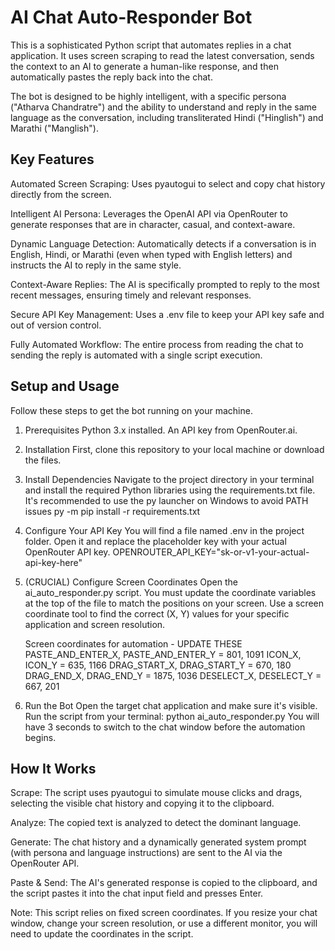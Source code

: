 # AI Chat Auto-Responder Bot
This is a sophisticated Python script that automates replies in a chat application. It uses screen scraping to read the latest conversation, sends the context to an AI to generate a human-like response, and then automatically pastes the reply back into the chat.

The bot is designed to be highly intelligent, with a specific persona ("Atharva Chandratre") and the ability to understand and reply in the same language as the conversation, including transliterated Hindi ("Hinglish") and Marathi ("Manglish").

## Key Features
Automated Screen Scraping: Uses pyautogui to select and copy chat history directly from the screen.

Intelligent AI Persona: Leverages the OpenAI API via OpenRouter to generate responses that are in character, casual, and context-aware.

Dynamic Language Detection: Automatically detects if a conversation is in English, Hindi, or Marathi (even when typed with English letters) and instructs the AI to reply in the same style.

Context-Aware Replies: The AI is specifically prompted to reply to the most recent messages, ensuring timely and relevant responses.

Secure API Key Management: Uses a .env file to keep your API key safe and out of version control.

Fully Automated Workflow: The entire process from reading the chat to sending the reply is automated with a single script execution.

## Setup and Usage
Follow these steps to get the bot running on your machine.

1. Prerequisites
   Python 3.x installed.
   An API key from OpenRouter.ai.

2. Installation
   First, clone this repository to your local machine or download the files.

3. Install Dependencies
   Navigate to the project directory in your terminal and install the required Python libraries
   using the requirements.txt file.
   It's recommended to use the py launcher on Windows to avoid PATH issues
   py -m pip install -r requirements.txt

4. Configure Your API Key
   You will find a file named .env in the project folder.
   Open it and replace the placeholder key with your actual OpenRouter API key.
   OPENROUTER_API_KEY="sk-or-v1-your-actual-api-key-here"

5. (CRUCIAL) Configure Screen Coordinates
   Open the ai_auto_responder.py script.
   You must update the coordinate variables at the top of the file to match the positions on
   your screen. Use a screen coordinate tool to find the correct (X, Y) values for your specific
   application and screen resolution.

   Screen coordinates for automation - UPDATE THESE
   PASTE_AND_ENTER_X, PASTE_AND_ENTER_Y = 801, 1091
   ICON_X, ICON_Y = 635, 1166
   DRAG_START_X, DRAG_START_Y = 670, 180
   DRAG_END_X, DRAG_END_Y = 1875, 1036
   DESELECT_X, DESELECT_Y = 667, 201

7. Run the Bot
   Open the target chat application and make sure it's visible.
   Run the script from your terminal:
   python ai_auto_responder.py
   You will have 3 seconds to switch to the chat window before the automation begins.

## How It Works
Scrape: The script uses pyautogui to simulate mouse clicks and drags, selecting the visible chat history and copying it to the clipboard.

Analyze: The copied text is analyzed to detect the dominant language.

Generate: The chat history and a dynamically generated system prompt (with persona and language instructions) are sent to the AI via the OpenRouter API.

Paste & Send: The AI's generated response is copied to the clipboard, and the script pastes it into the chat input field and presses Enter.

Note: This script relies on fixed screen coordinates. If you resize your chat window, change your screen resolution, or use a different monitor, you will need to update the coordinates in the script.

